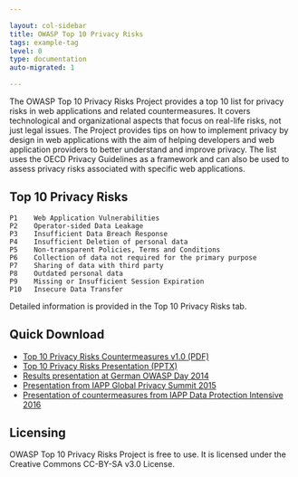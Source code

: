 ```yaml
---

layout: col-sidebar
title: OWASP Top 10 Privacy Risks
tags: example-tag
level: 0
type: documentation
auto-migrated: 1

---
```



The OWASP Top 10 Privacy Risks Project provides a top 10 list for privacy risks in web applications and related countermeasures. It covers technological and organizational aspects that focus on real-life risks, not just legal issues. The Project provides tips on how to implement privacy by design in web applications with the aim of helping developers and web application providers to better understand and improve privacy. The list uses the OECD Privacy Guidelines as a framework and can also be used to assess privacy risks associated with specific web applications.

<h2>Top 10 Privacy Risks</h2>

    P1    Web Application Vulnerabilities 
    P2    Operator-sided Data Leakage 
    P3    Insufficient Data Breach Response 
    P4    Insufficient Deletion of personal data 
    P5    Non-transparent Policies, Terms and Conditions 
    P6    Collection of data not required for the primary purpose 
    P7    Sharing of data with third party 
    P8    Outdated personal data 
    P9    Missing or Insufficient Session Expiration 
    P10   Insecure Data Transfer 

Detailed information is provided in the Top 10 Privacy Risks tab.

<h2 id="quick_download">Quick Download</h2>
<ul>
<li><a href="/www-pdf-archive/OWASP_Top_10_Privacy_Countermeasures_v1.0.pdf">Top 10 Privacy Risks Countermeasures v1.0 (PDF)</a></li>
<li><a href="https://www.owasp.org/images/d/df/OWASP_Top10PrivacyRisks_20150529.pptx">Top 10 Privacy Risks Presentation (PPTX)</a></li>
<li><a href="/www-pdf-archive/OWASPTop10PrivacyRisks_20141209.pdf">Results presentation at German OWASP Day 2014</a></li>
<li><a href="/www-pdf-archive/Top10PrivacyRisks_IAPP_Summit_2015.pdf">Presentation from IAPP Global Privacy Summit 2015</a></li>
<li><a href="/www-pdf-archive/Presentation_HowToBoostPrivacy_IAPP_Intensive_2016.pdf">Presentation of countermeasures from IAPP Data Protection Intensive 2016</a></li>
</ul>
<h2 id="licensing">Licensing</h2>
<p>OWASP Top 10 Privacy Risks Project is free to use. It is licensed under the Creative Commons CC-BY-SA v3.0 License.</p>
